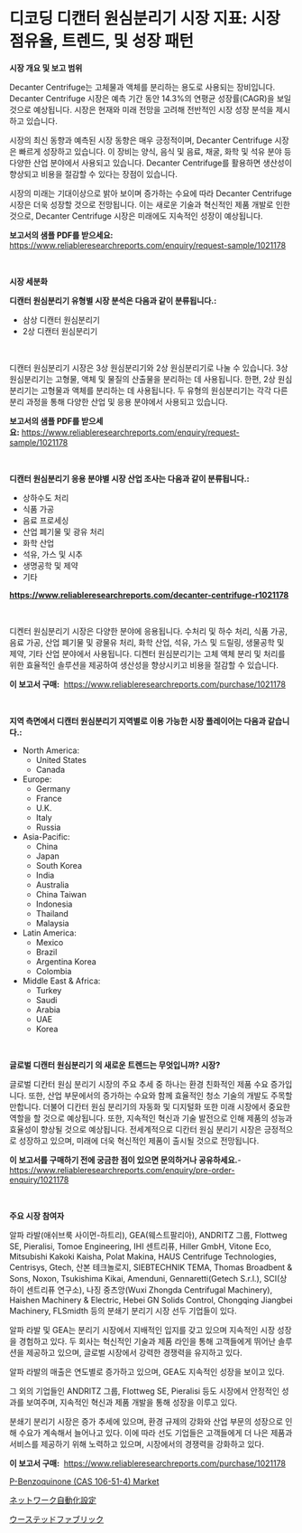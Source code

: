 <p><h1>디코딩 디캔터 원심분리기 시장 지표: 시장 점유율, 트렌드, 및 성장 패턴</h1></p><p><strong>시장 개요 및 보고 범위</strong></p>
<p><p>Decanter Centrifuge는 고체물과 액체를 분리하는 용도로 사용되는 장비입니다. Decanter Centrifuge 시장은 예측 기간 동안 14.3%의 연평균 성장률(CAGR)을 보일 것으로 예상됩니다. 시장은 현재와 미래 전망을 고려해 전반적인 시장 성장 분석을 제시하고 있습니다.</p><p>시장의 최신 동향과 예측된 시장 동향은 매우 긍정적이며, Decanter Centrifuge 시장은 빠르게 성장하고 있습니다. 이 장비는 양식, 음식 및 음료, 채굴, 화학 및 석유 분야 등 다양한 산업 분야에서 사용되고 있습니다. Decanter Centrifuge를 활용하면 생산성이 향상되고 비용을 절감할 수 있다는 장점이 있습니다.</p><p>시장의 미래는 기대이상으로 밝아 보이며 증가하는 수요에 따라 Decanter Centrifuge 시장은 더욱 성장할 것으로 전망됩니다. 이는 새로운 기술과 혁신적인 제품 개발로 인한 것으로, Decanter Centrifuge 시장은 미래에도 지속적인 성장이 예상됩니다.</p></p>
<p><strong>보고서의 샘플 PDF를 받으세요:</strong> <a href="https://www.reliableresearchreports.com/enquiry/request-sample/1021178">https://www.reliableresearchreports.com/enquiry/request-sample/1021178</a></p>
<p>&nbsp;</p>
<p><strong>시장 세분화</strong></p>
<p><strong>디캔터 원심분리기 유형별 시장 분석은 다음과 같이 분류됩니다.:</strong></p>
<p><ul><li>삼상 디캔터 원심분리기</li><li>2상 디캔터 원심분리기</li></ul></p>
<p>&nbsp;</p>
<p><p>디캔터 원심분리기 시장은 3상 원심분리기와 2상 원심분리기로 나눌 수 있습니다. 3상 원심분리기는 고형물, 액체 및 물질의 산출물을 분리하는 데 사용됩니다. 한편, 2상 원심분리기는 고형물과 액체를 분리하는 데 사용됩니다. 두 유형의 원심분리기는 각각 다른 분리 과정을 통해 다양한 산업 및 응용 분야에서 사용되고 있습니다.</p></p>
<p><strong>보고서의 샘플 PDF를 받으세요:</strong>&nbsp;<a href="https://www.reliableresearchreports.com/enquiry/request-sample/1021178">https://www.reliableresearchreports.com/enquiry/request-sample/1021178</a></p>
<p>&nbsp;</p>
<p><strong> 디캔터 원심분리기 응용 분야별 시장 산업 조사는 다음과 같이 분류됩니다.:</strong></p>
<p><ul><li>상하수도 처리</li><li>식품 가공</li><li>음료 프로세싱</li><li>산업 폐기물 및 광유 처리</li><li>화학 산업</li><li>석유, 가스 및 시추</li><li>생명공학 및 제약</li><li>기타</li></ul></p>
<p><strong><a href="https://www.reliableresearchreports.com/decanter-centrifuge-r1021178">https://www.reliableresearchreports.com/decanter-centrifuge-r1021178</a></strong></p>
<p>&nbsp;</p>
<p><p>디켄터 원심분리기 시장은 다양한 분야에 응용됩니다. 수처리 및 하수 처리, 식품 가공, 음료 가공, 산업 폐기물 및 광물유 처리, 화학 산업, 석유, 가스 및 드릴링, 생물공학 및 제약, 기타 산업 분야에서 사용됩니다. 디켄터 원심분리기는 고체 액체 분리 및 처리를 위한 효율적인 솔루션을 제공하여 생산성을 향상시키고 비용을 절감할 수 있습니다.</p></p>
<p><strong>이 보고서 구매:</strong>&nbsp; <a href="https://www.reliableresearchreports.com/purchase/1021178">https://www.reliableresearchreports.com/purchase/1021178</a></p>
<p>&nbsp;</p>
<p><strong>지역 측면에서 디캔터 원심분리기 지역별로 이용 가능한 시장 플레이어는 다음과 같습니다.:</strong></p>
<p><ul>
    <li>
        North America:
        <ul>
            <li>United States</li>
            <li>Canada</li>
        </ul>
    </li>
    <li>
        Europe:
        <ul>
            <li>Germany</li>
            <li>France</li>
            <li>U.K.</li>
            <li>Italy</li>
            <li>Russia</li>
        </ul>
    </li>
    <li>
        Asia-Pacific:
        <ul>
            <li>China</li>
            <li>Japan</li>
            <li>South Korea</li>
            <li>India</li>
            <li>Australia</li>
            <li>China Taiwan</li>
            <li>Indonesia</li>
            <li>Thailand</li>
            <li>Malaysia</li>
        </ul>
    </li>
    <li>
        Latin America:
        <ul>
            <li>Mexico</li>
            <li>Brazil</li>
            <li>Argentina Korea</li>
            <li>Colombia</li>
        </ul>
    </li>
    <li>
        Middle East & Africa:
        <ul>
            <li>Turkey</li>
            <li>Saudi</li>
            <li>Arabia</li>
            <li>UAE</li>
            <li>Korea</li>
        </ul>
    </li>
    </ul></p>
<p>&nbsp;</p>
<p><strong>글로벌 디캔터 원심분리기 의 새로운 트렌드는 무엇입니까? 시장?</strong></p>
<p><p>글로벌 디칸터 원심 분리기 시장의 주요 추세 중 하나는 환경 친화적인 제품 수요 증가입니다. 또한, 산업 부문에서의 증가하는 수요와 함께 효율적인 청소 기술의 개발도 주목할 만합니다. 더불어 디칸터 원심 분리기의 자동화 및 디지털화 또한 미래 시장에서 중요한 역할을 할 것으로 예상됩니다. 또한, 지속적인 혁신과 기술 발전으로 인해 제품의 성능과 효율성이 향상될 것으로 예상됩니다. 전세계적으로 디칸터 원심 분리기 시장은 긍정적으로 성장하고 있으며, 미래에 더욱 혁신적인 제품이 출시될 것으로 전망됩니다.</p></p>
<p><strong>이 보고서를 구매하기 전에 궁금한 점이 있으면 문의하거나 공유하세요.</strong>- <a href="https://www.reliableresearchreports.com/enquiry/pre-order-enquiry/1021178">https://www.reliableresearchreports.com/enquiry/pre-order-enquiry/1021178</a></p>
<p>&nbsp;</p>
<p><strong>주요 시장 참여자</strong></p>
<p><p>알파 라발(애쉬브룩 사이먼-하트리), GEA(웨스트팔리아), ANDRITZ 그룹, Flottweg SE, Pieralisi, Tomoe Engineering, IHI 센트리퓨, Hiller GmbH, Vitone Eco, Mitsubishi Kakoki Kaisha, Polat Makina, HAUS Centrifuge Technologies, Centrisys, Gtech, 산본 테크놀로지, SIEBTECHNIK TEMA, Thomas Broadbent & Sons, Noxon, Tsukishima Kikai, Amenduni, Gennaretti(Getech S.r.l.), SCI(상하이 센트리퓨 연구소), 나징 중츠앙(Wuxi Zhongda Centrifugal Machinery), Haishen Machinery & Electric, Hebei GN Solids Control, Chongqing Jiangbei Machinery, FLSmidth 등의 분쇄기 분리기 시장 선두 기업들이 있다.</p><p>알파 라발 및 GEA는 분리기 시장에서 지배적인 입지를 갖고 있으며 지속적인 시장 성장을 경험하고 있다. 두 회사는 혁신적인 기술과 제품 라인을 통해 고객들에게 뛰어난 솔루션을 제공하고 있으며, 글로벌 시장에서 강력한 경쟁력을 유지하고 있다.</p><p>알파 라발의 매출은 연도별로 증가하고 있으며, GEA도 지속적인 성장을 보이고 있다.</p><p>그 외의 기업들인 ANDRITZ 그룹, Flottweg SE, Pieralisi 등도 시장에서 안정적인 성과를 보여주며, 지속적인 혁신과 제품 개발을 통해 성장을 이루고 있다.</p><p>분쇄기 분리기 시장은 증가 추세에 있으며, 환경 규제의 강화와 산업 부문의 성장으로 인해 수요가 계속해서 늘어나고 있다. 이에 따라 선도 기업들은 고객들에게 더 나은 제품과 서비스를 제공하기 위해 노력하고 있으며, 시장에서의 경쟁력을 강화하고 있다.</p></p>
<p><strong>이 보고서 구매:</strong>&nbsp;&nbsp;<a href="https://www.reliableresearchreports.com/purchase/1021178">https://www.reliableresearchreports.com/purchase/1021178</a></p>
<p><p><a href="https://florentine-yuzu-f42.notion.site/P-Benzoquinone-CAS-106-51-4-Market-Focuses-on-Market-Share-Size-and-Projected-Forecast-Till-2031-36ccaa86383942ab96725ae470086608">P-Benzoquinone (CAS 106-51-4) Market</a></p><p><a href="https://medium.com/@fosterfahey38/%E3%83%8D%E3%83%83%E3%83%88%E3%83%AF%E3%83%BC%E3%82%AF%E8%87%AA%E5%8B%95%E5%8C%96%E6%A7%8B%E6%88%90%E5%B8%82%E5%A0%B4%E3%81%AF-%E5%B8%82%E5%A0%B4%E3%82%B7%E3%82%A7%E3%82%A2-%E3%82%B5%E3%82%A4%E3%82%BA-2031%E5%B9%B4%E3%81%BE%E3%81%A7%E3%81%AE%E4%BA%88%E6%B8%AC%E3%82%92%E9%87%8D%E8%A6%96%E3%81%97%E3%81%A6%E3%81%84%E3%81%BE%E3%81%99-85059ea656b1">ネットワーク自動化設定</a></p><p><a href="https://medium.com/@freedayundt2023/2024%E5%B9%B4%E3%81%8B%E3%82%892031%E5%B9%B4%E3%81%BE%E3%81%A7%E3%81%AE%E6%9C%9F%E9%96%93%E3%81%AB%E4%BA%88%E6%B8%AC%E3%81%95%E3%82%8C%E3%82%8B%E3%82%A6%E3%83%BC%E3%82%B9%E3%83%86%E3%83%83%E3%83%89%E3%83%95%E3%82%A1%E3%83%96%E3%83%AA%E3%83%83%E3%82%AF%E5%B8%82%E5%A0%B4%E3%81%AE%E5%88%86%E6%9E%90%E3%81%A8%E3%82%B5%E3%82%A4%E3%82%BA%E4%BA%88%E6%B8%AC-75ee7b1a8168">ウーステッドファブリック</a></p></p>